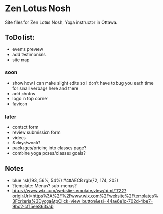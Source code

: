 # Zen Lotus Nosh

Site files for Zen Lotus Nosh, Yoga instructor in Ottawa.

## ToDo list:
- events preview
- add testimonials
- site map

### soon
- show how i can make slight edits so I don’t have to bug you each time for small verbage here and there
- add photos
- logo in top corner
- favicon

### later
- contact form
- review submission form
- videos
- 5 days/week?
- packages/pricing into classes page?
- combine yoga poses/classes goals?


## Notes
- blue hsl(193, 56%, 54%) #48AECB rgb(72, 174, 203)
- ?template: Menus? sub-menus?
- https://www.wix.com/website-template/view/html/1722?originUrl=https%3A%2F%2Fwww.wix.com%2Fwebsite%2Ftemplates%3Fcriteria%3Dyoga&tpClick=view_button&esi=44ae6e1c-702d-4be7-9bc2-cf15ee8635ab

